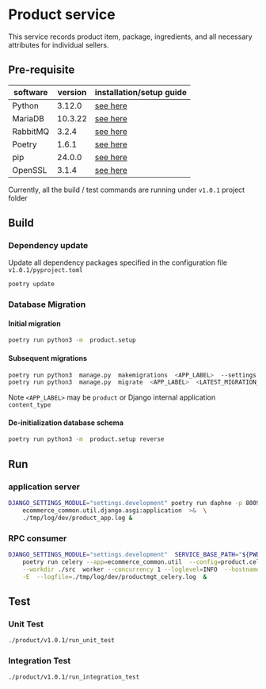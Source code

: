 # Product service
This service records product item, package, ingredients, and all necessary attributes for individual sellers.

## Pre-requisite
| software | version | installation/setup guide |
|-----|-----|-----|
|Python | 3.12.0 | [see here](https://github.com/metalalive/EnvToolSetupJunkBox/blob/master/build_python_from_source.md) |
|MariaDB| 10.3.22 | [see here](https://github.com/metalalive/EnvToolSetupJunkBox/blob/master/mariaDB_server_setup.md) |
|RabbitMQ| 3.2.4 | [see here](https://github.com/metalalive/EnvToolSetupJunkBox/blob/master/rabbitmq_setup.md) |
|Poetry| 1.6.1 | [see here](https://python-poetry.org/docs) |
|pip| 24.0.0 | [see here](https://pip.pypa.io/en/stable/) |
|OpenSSL| 3.1.4 | [see here](https://raspberrypi.stackexchange.com/a/105663/86878) |


Currently, all the build / test commands are running under `v1.0.1` project folder

## Build
### Dependency update
Update all dependency packages specified in the configuration file `v1.0.1/pyproject.toml`
```bash
poetry update
```

### Database Migration
#### Initial migration
```bash
poetry run python3 -m  product.setup
```

#### Subsequent migrations
```bash
poetry run python3  manage.py  makemigrations  <APP_LABEL>  --settings  settings.migration
poetry run python3  manage.py  migrate  <APP_LABEL>  <LATEST_MIGRATION_VERSION>  --settings  settings.migration  --database site_dba
```
Note `<APP_LABEL>` may be `product` or Django internal application `content_type`

#### De-initialization database schema
```bash
poetry run python3 -m  product.setup reverse
```

## Run
### application server
```bash
DJANGO_SETTINGS_MODULE="settings.development" poetry run daphne -p 8009 \
    ecommerce_common.util.django.asgi:application  >&  \
    ./tmp/log/dev/product_app.log &
```

### RPC consumer
```bash
DJANGO_SETTINGS_MODULE="settings.development"  SERVICE_BASE_PATH="${PWD}/../.." \
    poetry run celery --app=ecommerce_common.util  --config=product.celeryconfig \
    --workdir ./src  worker --concurrency 1 --loglevel=INFO  --hostname=productmgt@%h \
    -E  --logfile=./tmp/log/dev/productmgt_celery.log  &
```

## Test
### Unit Test
```bash
./product/v1.0.1/run_unit_test
```

### Integration Test
```bash
./product/v1.0.1/run_integration_test
```

